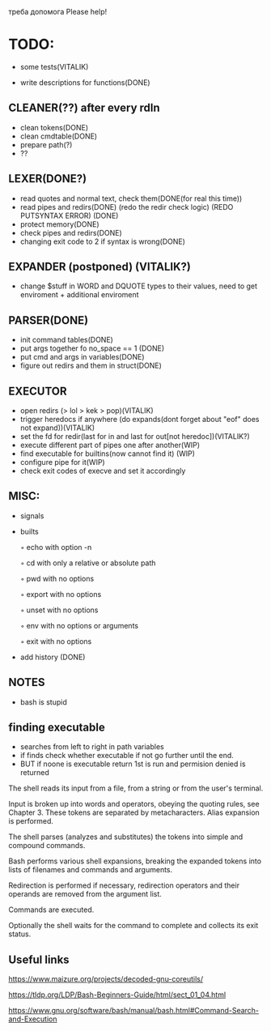 треба допомога
Please help!



# TODO:

- some tests(VITALIK)

- write descriptions for functions(DONE)


## CLEANER(??) after every rdln
- clean tokens(DONE)
- clean cmdtable(DONE)
- prepare path(?)
- ??

## LEXER(DONE?)
-	read quotes and normal text, check them(DONE(for real this time))
-	read pipes and redirs(DONE) (redo the redir check logic) (REDO PUTSYNTAX ERROR) (DONE)
-	protect memory(DONE)
-	check pipes and redirs(DONE)
-   changing exit code to 2 if syntax is wrong(DONE)

## EXPANDER (postponed) (VITALIK?)
- change $stuff in WORD and DQUOTE types to their values, need to get enviroment + additional enviroment

## PARSER(DONE)
- init command tables(DONE)
- put args together fo no_space == 1 (DONE)
- put cmd and args in variables(DONE)
- figure out redirs and them in struct(DONE)


 ## EXECUTOR
- open redirs (> lol > kek > pop)(VITALIK)
- trigger heredocs if anywhere (do expands(dont forget about "eof" does not expand))(VITALIK)
- set the fd for redir(last for in and last for out[not heredoc])(VITALIK?)
- execute different part of pipes one after another(WIP)
- find executable for builtins(now cannot find it) (WIP)
- configure pipe for it(WIP)
- check exit codes of execve and set it accordingly



## MISC:

- signals

- builts

    ◦ echo with option -n

    ◦ cd with only a relative or absolute path

    ◦ pwd with no options

    ◦ export with no options

    ◦ unset with no options

    ◦ env with no options or arguments

    ◦ exit with no options

- add history (DONE)



## NOTES
- bash is stupid
## finding executable
- searches from left to right in path variables
- if finds check whether executable if not go further until the end. 
- BUT if noone is executable return 1st is run and permision denied is returned

The shell reads its input from a file, from a string or from the user's terminal.

Input is broken up into words and operators, obeying the quoting rules, see Chapter 3. These tokens are separated by metacharacters. Alias expansion is performed.

The shell parses (analyzes and substitutes) the tokens into simple and compound commands.

Bash performs various shell expansions, breaking the expanded tokens into lists of filenames and commands and arguments.

Redirection is performed if necessary, redirection operators and their operands are removed from the argument list.

Commands are executed.

Optionally the shell waits for the command to complete and collects its exit status.
## Useful links

https://www.maizure.org/projects/decoded-gnu-coreutils/

https://tldp.org/LDP/Bash-Beginners-Guide/html/sect_01_04.html

https://www.gnu.org/software/bash/manual/bash.html#Command-Search-and-Execution

